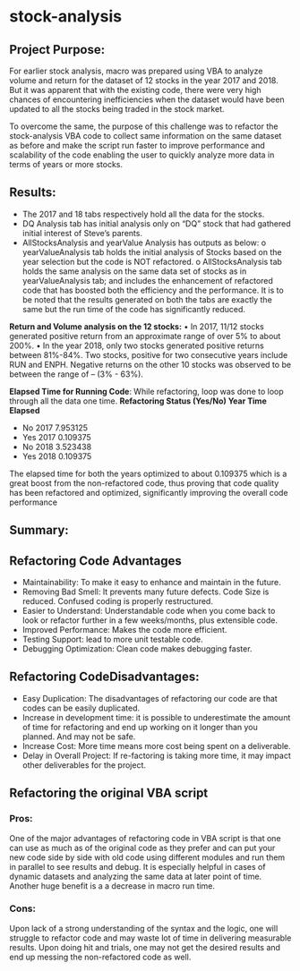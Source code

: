 # stock-analysis
## Project Purpose:
For earlier stock analysis, macro was prepared using VBA to analyze volume and return for the dataset of 12 stocks in the year 2017 and 2018. But it was apparent that with the existing code, there were very high chances of encountering inefficiencies when the dataset would have been updated to all the stocks being traded in the stock market. 

To overcome the same, the purpose of this challenge was to refactor the stock-analysis VBA code to collect same information on the same dataset as before and make the script run faster to improve performance and scalability of the code enabling the user to quickly analyze more data in terms of years or more stocks.

## Results:
- The 2017 and 18 tabs respectively hold all the data for the stocks.
- DQ Analysis tab has initial analysis only on “DQ” stock that had gathered initial interest of Steve’s parents.
- AllStocksAnalysis and yearValue Analysis has outputs as below:
o	yearValueAnalysis tab holds the initial analysis of Stocks based on the year selection but the code is NOT refactored.
o	AllStocksAnalysis tab holds the same analysis on the same data set of stocks as in yearValueAnalysis tab; and includes the enhancement of refactored code that has boosted both the efficiency and the performance. 
It is to be noted that the results generated on both the tabs are exactly the same but the run time of the code has significantly reduced. 

**Return and Volume analysis on the 12 stocks:**
•	In 2017, 11/12 stocks generated positive return from an approximate range of over 5% to about 200%.
•	In the year 2018, only two stocks generated positive returns between 81%-84%. Two stocks, positive for two consecutive years include RUN and ENPH. Negative returns on the other 10 stocks was observed to be between the range of – (3% - 63%).

**Elapsed Time for Running Code**:
While refactoring, loop was done to loop through all the data one time.
**Refactoring Status (Yes/No)	Year	Time Elapsed**
- No	2017	7.953125
- Yes	2017	0.109375
- No	2018	3.523438
- Yes	2018	0.109375

The elapsed time for both the years optimized to about 0.109375 which is a great boost from the non-refactored code, thus proving that code quality has been refactored and optimized, significantly improving the overall code performance

## Summary:
## Refactoring Code Advantages 
- Maintainability: To make it easy to enhance and maintain in the future.
- Removing Bad Smell: It prevents many future defects. Code Size is reduced. Confused coding is properly restructured.
- Easier to Understand: Understandable code when you come back to look or refactor further in a few weeks/months, plus extensible code.
- Improved Performance: Makes the code more efficient.
- Testing Support: lead to more unit testable code.
- Debugging Optimization: Clean code makes debugging faster.

## Refactoring CodeDisadvantages:
- Easy Duplication: The disadvantages of refactoring our code are that codes can be easily duplicated.
- Increase in development time: it is possible to underestimate the amount of time for refactoring and end up working on it longer than you planned. And may not be safe. 
- Increase Cost: More time means more cost being spent on a deliverable.
- Delay in Overall Project: If re-factoring is taking more time, it may impact other deliverables for the project.

## Refactoring the original VBA script
### Pros:
One of the major advantages of refactoring code in VBA script is that one can use as much as of the original code as they prefer and can put your new code side by side with old code using different modules and run them in parallel to see results and debug. It is especially helpful in cases of dynamic datasets and analyzing the same data at later point of time.
Another huge benefit is a a decrease in macro run time.
### Cons:
Upon lack of a strong understanding of the syntax and the logic, one will struggle to refactor code and may waste lot of time in delivering measurable results.
Upon doing hit and trials, one may not get the desired results and end up messing the non-refactored code as well.

